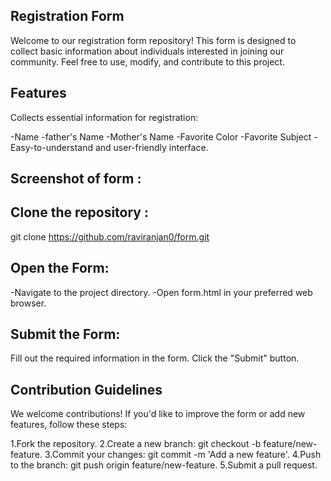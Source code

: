 ## Registration Form
Welcome to our registration form repository! This form is designed to collect basic information about individuals interested in joining our community. Feel free to use, modify, and contribute to this project.

## Features
Collects essential information for registration:

-Name
-father's Name
-Mother's Name
-Favorite Color
-Favorite Subject
-Easy-to-understand and user-friendly interface.

## Screenshot of form :


## Clone the repository :
git clone https://github.com/raviranjan0/form.git

## Open the Form:

-Navigate to the project directory.
-Open form.html in your preferred web browser.

## Submit the Form:
Fill out the required information in the form.
Click the "Submit" button.

## Contribution Guidelines
We welcome contributions! If you'd like to improve the form or add new features, follow these steps:

1.Fork the repository.
2.Create a new branch: git checkout -b feature/new-feature.
3.Commit your changes: git commit -m 'Add a new feature'.
4.Push to the branch: git push origin feature/new-feature.
5.Submit a pull request.